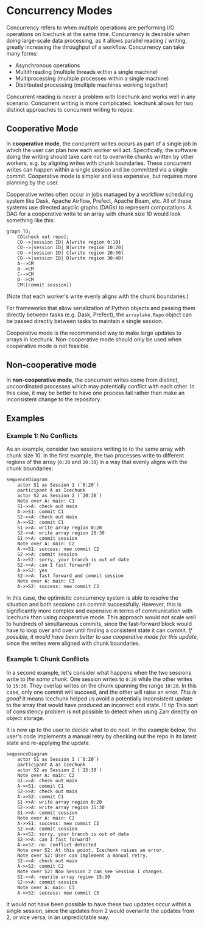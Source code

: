 # Concurrency Modes

Concurrency refers to when multiple operations are performing I/O operations on Icechunk at the same time.
Concurrency is desirable when doing large-scale data processing, as it allows parallel reading / writing,
greatly increasing the throughput of a workflow. Concurrency can take many forms:
- Asynchronous operations
- Multithreading (multiple threads within a single machine)
- Multiprocessing (multiple processes within a single machine)
- Distributed processing (multiple machines working together)

Concurrent reading is never a problem with Icechunk and works well in any scenario.
Concurrent writing is more complicated.
Icechunk allows for two distinct approaches to concurrent writing to repos:

## Cooperative Mode

In **cooperative mode**, the concurrent writes occurs as part of a single job in which the user
can plan how each worker will act. Specifically, the software doing the writing should take
care not to overwrite chunks written by other workers, e.g. by aligning writes with
chunk boundaries. These concurrent writes can happen within a single session
and be committed via a single commit. Cooperative mode is simpler and less expensive,
but requires more planning by the user.

Cooperative writes often occur in jobs managed by a workflow scheduling system like
Dask, Apache Airflow, Prefect, Apache Beam, etc. All of these systems use
directed acyclic graphs (DAGs) to represent computations. A DAG for a cooperative write to an
array with chunk size 10 would look something like this:

```mermaid
graph TD;
    CO[check out repo];
    CO-->|session ID| A[write region 0:10]
    CO-->|session ID| B[write region 10:20]
    CO-->|session ID| C[write region 20:30]
    CO-->|session ID| D[write region 30:40]
    A-->CM
    B-->CM
    C-->CM
    D-->CM
    CM([commit session])
```

(Note that each worker's write evenly aligns with the chunk boundaries.)

For frameworks that allow serialization of Python objects and passing them directly between tasks
(e.g. Dask, Prefect), the `arraylake.Repo` object can be passed directly between tasks to maintain
a single session.

Cooperative mode is the recommended way to make large updates to arrays in Icechunk.
Non-cooperative mode should only be used when cooperative mode is not feasible.

## Non-cooperative mode

In **non-cooperative mode**, the concurrent writes come from distinct, uncoordinated processes
which may potentially conflict with each other. In this case, it may be better to have one process
fail rather than make an inconsistent change to the repository.

## Examples
### Example 1: No Conflicts

As an example, consider two sessions writing to to the same array with chunk size 10.
In the first example, the two processes write to different regions of the array (`0:20` and `20:30`)
in a way that evenly aligns with the chunk boundaries:

```mermaid
sequenceDiagram
    actor S1 as Session 1 (`0:20`)
    participant A as Icechunk
    actor S2 as Session 2 (`20:30`)
    Note over A: main: C1
    S1->>A: check out main
    A->>S1: commit C1
    S2->>A: check out main
    A->>S2: commit C1
    S1->>A: write array region 0:20
    S2->>A: write array region 20:30
    S1->>A: commit session
    Note over A: main: C2
    A->>S1: success: new commit C2
    S2->>A: commit session
    A->>S2: sorry, your branch is out of date
    S2->>A: can I fast forward?
    A->>S2: yes
    S2->>A: fast forward and commit session
    Note over A: main: C3
    A->>S2: success: new commit C3
```

In this case, the optimistic concurrency system is able to resolve the situation and both sessions
can commit successfully.
However, this is significantly more complex and expensive in terms of communication with Icechunk
than using cooperative mode. This approach would not scale well to hundreds of simultaneous commits,
since the fast-forward block would have to loop over and over until finding a consistent state it can commit.
_If possible, it would have been better to use cooperative mode for this update,_
since the writes were aligned with chunk boundaries.

### Example 1: Chunk Conflicts

In a second example, let's consider what happens when the two sessions write to _the same chunk_.
One session writes to `0:20` while the other writes to `15:30`.
They overlap writes on the chunk spanning the range `10:20`.
In this case, only one commit will succeed, and the other will raise an error.
_This is good!_ It means Icechunk helped us avoid a potentially inconsistent update to the array
that would have produced an incorrect end state.
!!! tip
    This sort of consistency problem is not possible to detect when using Zarr directly on object storage.

It is now up to the user to decide what to do next.
In the example below, the user's code implements a manual retry by checking out the repo in its
latest state and re-applying the update.

```mermaid
sequenceDiagram
    actor S1 as Session 1 (`0:20`)
    participant A as Icechunk
    actor S2 as Session 2 (`15:30`)
    Note over A: main: C2
    S1->>A: check out main
    A->>S1: commit C1
    S2->>A: check out main
    A->>S2: commit C1
    S1->>A: write array region 0:20
    S2->>A: write array region 15:30
    S1->>A: commit session
    Note over A: main: C2
    A->>S1: success: new commit C2
    S2->>A: commit session
    A->>S2: sorry, your branch is out of date
    S2->>A: can I fast forward?
    A->>S2: no: conflict detected
    Note over S2: At this point, Icechunk raises an error.
    Note over S2: User can implement a manual retry.
    S2->>A: check out main
    A->>S2: commit C2
    Note over S2: Now Session 2 can see Session 1 changes.
    S2->>A: rewrite array region 15:30
    S2->>A: commit session
    Note over A: main: C3
    A->>S2: success: new commit C3
```

It would not have been possible to have these two updates occur within a single session,
since the updates from 2 would overwrite the updates from 2, or vice versa, in an
unpredictable way.
